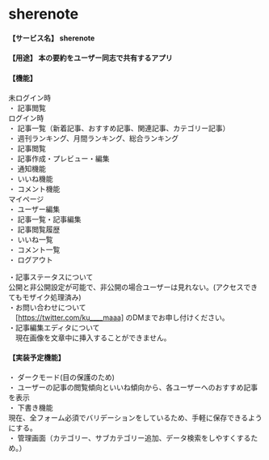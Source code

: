 # sherenote
#### 【サービス名】 sherenote  
#### 【用途】 本の要約をユーザー同志で共有するアプリ  
#### 【機能】  
  未ログイン時  
   ・ 記事閲覧  
  ログイン時  
   ・ 記事一覧（新着記事、おすすめ記事、関連記事、カテゴリー記事）  
   ・ 週刊ランキング、月間ランキング、総合ランキング  
   ・ 記事閲覧  
   ・ 記事作成・プレビュー・編集  
   ・ 通知機能  
   ・ いいね機能  
   ・ コメント機能  
   マイページ  
     ・ ユーザー編集  
     ・ 記事一覧・記事編集  
     ・ 記事閲覧履歴  
     ・ いいね一覧  
     ・ コメント一覧  
     ・ ログアウト  
  
・記事ステータスについて  
  公開と非公開設定が可能で、非公開の場合ユーザーは見れない。(アクセスできてもモザイク処理済み)  
・お問い合わせについて  
　[https://twitter.com/ku____maaa] のDMまでお申し付けください。  
・記事編集エディタについて   
　現在画像を文章中に挿入することができません。  
 
#### 【実装予定機能】  
  ・ ダークモード(目の保護のため)  
  ・ ユーザーの記事の閲覧傾向といいね傾向から、各ユーザーへのおすすめ記事を表示  
  ・ 下書き機能  
    現在、全フォーム必須でバリデーションをしているため、手軽に保存できるようにする。  
  ・ 管理画面（カテゴリー、サブカテゴリー追加、データ検索をしやすくするため。）  
 
